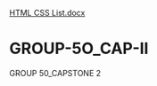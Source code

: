 [HTML CSS List.docx](https://github.com/UGBEDA-droid/GROUP-5O_CAP-II/files/8713499/HTML.CSS.List.docx)
# GROUP-5O_CAP-II
GROUP 50_CAPSTONE 2
